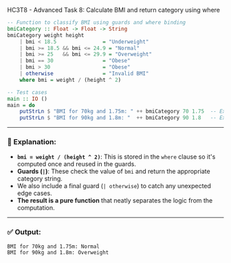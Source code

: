 HC3T8 - Advanced Task 8: Calculate BMI and return category using where

```haskell
-- Function to classify BMI using guards and where binding
bmiCategory :: Float -> Float -> String
bmiCategory weight height
    | bmi < 18.5               = "Underweight"
    | bmi >= 18.5 && bmi <= 24.9 = "Normal"
    | bmi >= 25   && bmi <= 29.9 = "Overweight"
    | bmi == 30                = "Obese"
    | bmi > 30                 = "Obese"
    | otherwise                = "Invalid BMI"
    where bmi = weight / (height ^ 2)

-- Test cases
main :: IO ()
main = do
    putStrLn $ "BMI for 70kg and 1.75m: " ++ bmiCategory 70 1.75  -- Expected: "Normal"
    putStrLn $ "BMI for 90kg and 1.8m: "  ++ bmiCategory 90 1.8   -- Expected: "Overweight"
```

---

### 🧠 Explanation:

- **`bmi = weight / (height ^ 2)`**: This is stored in the `where` clause so it's computed once and reused in the guards.
- **Guards (`|`)**: These check the value of `bmi` and return the appropriate category string.
- We also include a final guard (`| otherwise`) to catch any unexpected edge cases.
- **The result is a pure function** that neatly separates the logic from the computation.

---

### ✅ Output:

```
BMI for 70kg and 1.75m: Normal
BMI for 90kg and 1.8m: Overweight
```

